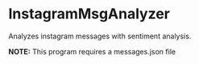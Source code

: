 # InstagramMsgAnalyzer
Analyzes instagram messages with sentiment analysis.

**NOTE:** This program requires a messages.json file
